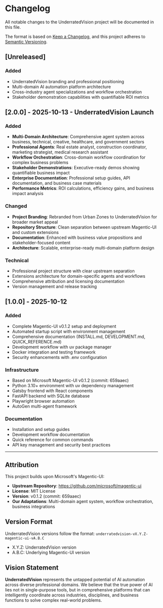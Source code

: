 # Changelog

All notable changes to the UnderratedVision project will be documented in this file.

The format is based on [Keep a Changelog](https://keepachangelog.com/en/1.0.0/),
and this project adheres to [Semantic Versioning](https://semver.org/spec/v2.0.0.html).

## [Unreleased]

### Added
- UnderratedVision branding and professional positioning
- Multi-domain AI automation platform architecture
- Cross-industry agent specializations and workflow orchestration
- Stakeholder demonstration capabilities with quantifiable ROI metrics

## [2.0.0] - 2025-10-13 - UnderratedVision Launch

### Added
- **Multi-Domain Architecture**: Comprehensive agent system across business, technical, creative, healthcare, and government sectors
- **Professional Agents**: Real estate analyst, construction coordinator, marketing strategist, medical research assistant
- **Workflow Orchestration**: Cross-domain workflow coordination for complex business problems
- **Stakeholder Demonstrations**: Executive-ready demos showing quantifiable business impact
- **Enterprise Documentation**: Professional setup guides, API documentation, and business case materials
- **Performance Metrics**: ROI calculations, efficiency gains, and business impact analysis

### Changed
- **Project Branding**: Rebranded from Urban Zones to UnderratedVision for broader market appeal
- **Repository Structure**: Clean separation between upstream Magentic-UI and custom extensions
- **Documentation**: Enhanced with business value propositions and stakeholder-focused content
- **Architecture**: Scalable, enterprise-ready multi-domain platform design

### Technical
- Professional project structure with clear upstream separation
- Extensions architecture for domain-specific agents and workflows
- Comprehensive attribution and licensing documentation
- Version management and release tracking

## [1.0.0] - 2025-10-12

### Added
- Complete Magentic-UI v0.1.2 setup and deployment
- Automated startup script with environment management
- Comprehensive documentation (INSTALL.md, DEVELOPMENT.md, QUICK_REFERENCE.md)
- Development workflow with uv package manager
- Docker integration and testing framework
- Security enhancements with .env configuration

### Infrastructure
- Based on Microsoft Magentic-UI v0.1.2 (commit: 659aaec)
- Python 3.10+ environment with uv dependency management
- Gatsby frontend with React components
- FastAPI backend with SQLite database
- Playwright browser automation
- AutoGen multi-agent framework

### Documentation
- Installation and setup guides
- Development workflow documentation
- Quick reference for common commands
- API key management and security best practices

---

## Attribution

This project builds upon Microsoft's Magentic-UI:
- **Upstream Repository**: https://github.com/microsoft/magentic-ui
- **License**: MIT License
- **Version**: v0.1.2 (commit: 659aaec)
- **Our Adaptations**: Multi-domain agent system, workflow orchestration, business integrations

## Version Format

UnderratedVision versions follow the format: `underratedvision-vX.Y.Z-magentic-ui-vA.B.C`
- X.Y.Z: UnderratedVision version
- A.B.C: Underlying Magentic-UI version

## Vision Statement

**UnderratedVision** represents the untapped potential of AI automation across diverse professional domains. We believe that the true power of AI lies not in single-purpose tools, but in comprehensive platforms that can intelligently coordinate across industries, disciplines, and business functions to solve complex real-world problems.
